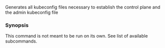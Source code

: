 Generates all kubeconfig files necessary to establish the control plane and the admin kubeconfig file

### Synopsis


This command is not meant to be run on its own. See list of available subcommands.

